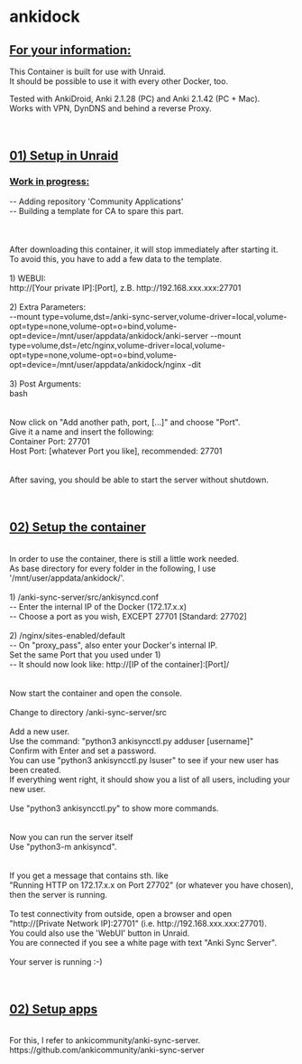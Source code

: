 # ankidock
<h2><u>For your information:</u></h2>

This Container is built for use with Unraid. </br>
It should be possible to use it with every other Docker, too. </br>

Tested with AnkiDroid, Anki 2.1.28 (PC) and Anki 2.1.42 (PC + Mac).</br>
Works with VPN, DynDNS and behind a reverse Proxy.</br>
</br>
</hl>
</br>
<h2><u>01) Setup in Unraid</u></h2>

<h3><u>Work in progress:</u></h3>
-- Adding repository 'Community Applications'</br>
-- Building a template for CA to spare this part.</br>
</br>
</br>
</br>
After downloading this container, it will stop immediately after starting it.</br>
To avoid this, you have to add a few data to the template.</br>
</br>
1) WEBUI:   </br>
http://[Your private IP]:[Port], z.B. http://192.168.xxx.xxx:27701</br>
</br>
2) Extra Parameters:    </br>
--mount type=volume,dst=/anki-sync-server,volume-driver=local,volume-opt=type=none,volume-opt=o=bind,volume-opt=device=/mnt/user/appdata/ankidock/anki-server --mount type=volume,dst=/etc/nginx,volume-driver=local,volume-opt=type=none,volume-opt=o=bind,volume-opt=device=/mnt/user/appdata/ankidock/nginx -dit </br>
</br>
3) Post Arguments:</br>
bash</br>
</br>
</br>
Now click on "Add another path, port, [...]" and choose "Port".</br>
Give it a name and insert the following:</br>
Container Port:   27701</br>
Host Port:        [whatever Port you like], recommended: 27701</br>
</br>
</br>
After saving, you should be able to start the server without shutdown.</br>
</br>
</hl>
</br>
<h2><u>02) Setup the container</h2></u>
</br>
In order to use the container, there is still a little work needed.</br>
As base directory for every folder in the following, I use '/mnt/user/appdata/ankidock/'.</br>
</br>
1) /anki-sync-server/src/ankisyncd.conf </br>
 -- Enter the internal IP of the Docker (172.17.x.x) </br>
 -- Choose a port as you wish, EXCEPT 27701 [Standard: 27702]</br>
</br>
2) /nginx/sites-enabled/default </br>
 -- On "proxy_pass", also enter your Docker's internal IP.</br>
    Set the same Port that you used under 1)</br>
 -- It should now look like: http://[IP of the container]:[Port]/</br>
</br>
</br>
Now start the container and open the console.</br>
</br>
Change to directory /anki-sync-server/src</br>
</br>
Add a new user.</br>
Use the command: "python3 ankisyncctl.py adduser [username]" </br>
Confirm with Enter and set a password.</br>
You can use "python3 ankisyncctl.py lsuser" to see if your new user has been created.</br>
If everything went right, it should show you a list of all users, including your new user.</br>
</br>
Use "python3 ankisyncctl.py" to show more commands.</br>
</br>
</br>
Now you can run the server itself</br>
Use "python3-m ankisyncd".</br>
</br>
</br>
If you get a message that contains sth. like </br>
"Running HTTP on 172.17.x.x on Port 27702" (or whatever you have chosen), then the server is running.</br>
</br>
To test connectivity from outside, open a browser and open </br>
"http://[Private Network IP]:27701" (i.e. http://192.168.xxx.xxx:27701). </br>
You could also use the 'WebUI' button in Unraid.</br>
You are connected if you see a white page with text "Anki Sync Server".</br>
</br>
Your server is running :-)</br>
</br>
</hl>
</br>
<h2><u>02) Setup apps</h2></u>
</br>
For this, I refer to ankicommunity/anki-sync-server.</br>
https://github.com/ankicommunity/anki-sync-server
